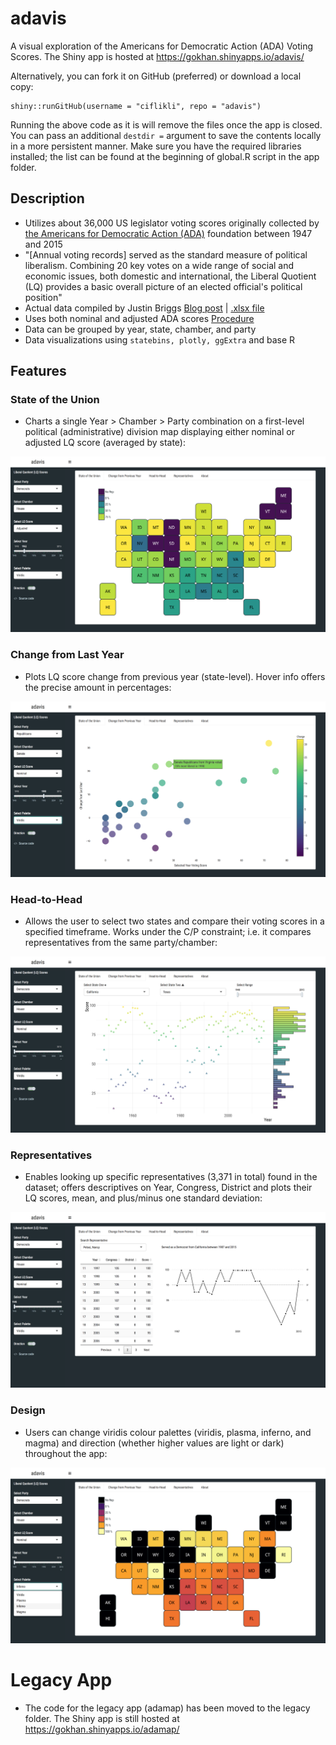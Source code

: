 # adavis
A visual exploration of the Americans for Democratic Action (ADA) Voting Scores. The Shiny app is hosted at https://gokhan.shinyapps.io/adavis/

Alternatively, you can fork it on GitHub (preferred) or download a local copy:

    shiny::runGitHub(username = "ciflikli", repo = "adavis")

Running the above code as it is will remove the files once the app is closed. You can pass an additional ```destdir =``` argument to save the contents locally in a more persistent manner. Make sure you have the required libraries installed; the list can be found at the beginning of global.R script in the app folder.

## Description

* Utilizes about 36,000 US legislator voting scores originally collected by [the Americans for Democratic Action (ADA)](http://www.adaction.org/) foundation between 1947 and 2015
* "[Annual voting records] served as the standard measure of political liberalism. Combining 20 key votes on a wide range of social and economic issues, both domestic and international, the Liberal Quotient (LQ) provides a basic overall picture of an elected official's political position"
* Actual data compiled by Justin Briggs [Blog post](http://trialstravails.blogspot.co.uk/2017/01/adjusted-ada-scores-from-1947-2015.html) | [.xlsx file](http://bit.ly/2j1TXfE)
* Uses both nominal and adjusted ADA scores [Procedure](http://timgroseclose.com/adjusted-interest-group-scores/)
* Data can be grouped by year, state, chamber, and party
* Data visualizations using ```statebins, plotly, ggExtra``` and base R

## Features

### State of the Union
* Charts a single Year > Chamber > Party combination on a first-level political (administrative) division map displaying either nominal or adjusted LQ score (averaged by state):

![](/img/statebins.png)

### Change from Last Year
* Plots LQ score change from previous year (state-level). Hover info offers the precise amount in percentages:

![](/img/plotly.png)

### Head-to-Head
* Allows the user to select two states and compare their voting scores in a specified timeframe. Works under the C/P constraint; i.e. it compares representatives from the same party/chamber:

![](/img/marginal.png)

### Representatives
* Enables looking up specific representatives (3,371 in total) found in the dataset; offers descriptives on Year, Congress, District and plots their LQ scores, mean, and plus/minus one standard deviation:

![](/img/pelosi.png)

### Design
* Users can change viridis colour palettes (viridis, plasma, inferno, and magma) and direction (whether higher values are light or dark) throughout the app:

![](/img/plasma.png)

# Legacy App
* The code for the legacy app (adamap) has been moved to the legacy folder. The Shiny app is still hosted at https://gokhan.shinyapps.io/adamap/
